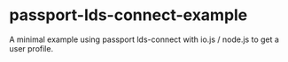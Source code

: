 # passport-lds-connect-example
A minimal example using passport lds-connect with io.js / node.js to get a user profile.
